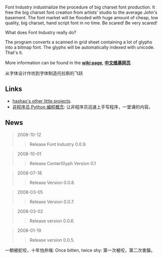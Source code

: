 Font Industry industrialize the procedure of big charset font production. It
free the big charset font creation from artists' studio to the average John's
basement. The font market will be flooded with huge amount of cheap, low
quality, big charset, hand script font in no time. Be scared! Be very scared!

What does Font Industry really do?

The program converts a scanned in grid sheet containing a lot of glyphs into a bitmap font. The glyphs will be automatically indexed with unicode. That's it.

More information can be found in the **[wiki page](http://code.google.com/p/fontindustry/wiki/FontIndustry)**, **[中文维基网页](http://code.google.com/p/fontindustry/wiki/FontIndustryZhCN)**.

从字体设计作坊到字体制造托拉斯的飞跃

## Links ##
  * [hashao's other little projects](http://hashao.googlecode.com/).
  * [非程序员 Python 编程概念](http://code.google.com/p/hashao/wiki/ChinesePythonTutor): 让非程序员迅速上手写程序，一堂课的内容。
## News ##
> 2008-10-12
> > Release Font Industry 0.0.9.

> 2008-10-01
> > Release CenterGlyph Version 0.1

> 2008-07-18
> > Release Version 0.0.8.


> 2008-03-05
> > Release Version 0.0.7.


> 2008-03-02
> > Release version 0.0.6.


> 2008-01-19
> > Release version 0.0.5.

一朝被蛇咬，十年怕井绳: Once bitten, twice shy: 第一次被咬，第二次害臊。